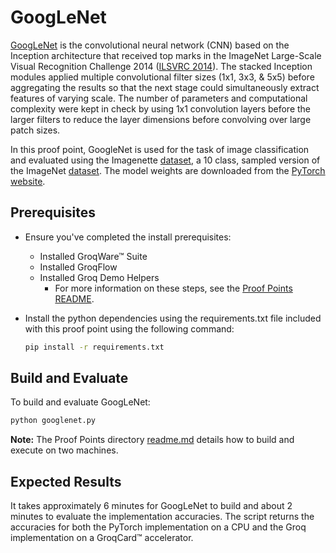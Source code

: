 # GoogLeNet

[GoogLeNet](https://arxiv.org/abs/1409.4842v1) is the convolutional neural network (CNN) based on the Inception architecture that received top marks in the ImageNet Large-Scale Visual Recognition Challenge 2014 ([ILSVRC 2014](https://www.image-net.org/challenges/LSVRC/2014/)). The stacked Inception modules applied multiple convolutional filter sizes (1x1, 3x3, & 5x5) before aggregating the results so that the next stage could simultaneously extract features of varying scale. The number of parameters and computational complexity were kept in check by using 1x1 convolution layers before the larger filters to reduce the layer dimensions before convolving over large patch sizes.

In this proof point, GoogleNet is used for the task of image classification and evaluated using the Imagenette [dataset](https://github.com/fastai/imagenette), a 10 class, sampled version of the ImageNet [dataset](https://www.image-net.org/). The model weights are downloaded from the [PyTorch website](https://pytorch.org/hub/pytorch_vision_googlenet/).

## Prerequisites

- Ensure you've completed the install prerequisites:
  - Installed GroqWare™ Suite
  - Installed GroqFlow
  - Installed Groq Demo Helpers
    - For more information on these steps, see the [Proof Points README](../../README.md).
- Install the python dependencies using the requirements.txt file included with this proof point using the following command:

  ```bash
  pip install -r requirements.txt
  ```

## Build and Evaluate

To build and evaluate GoogLeNet:

  ```bash
  python googlenet.py
  ```

**Note:** The Proof Points directory [readme.md](../../README.md) details how to build and execute on two machines.

## Expected Results

It takes approximately 6 minutes for GoogLeNet to build and about 2 minutes to evaluate the implementation accuracies. The script returns the accuracies for both the PyTorch implementation on a CPU and the Groq implementation on a GroqCard™ accelerator.
